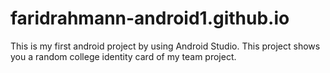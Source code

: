 # faridrahmann-android1.github.io
This is my first android project by using Android Studio. This project shows you a random college identity card of my team project.
